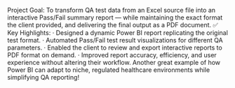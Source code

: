 Project Goal:
 To transform QA test data from an Excel source file into an interactive Pass/Fail summary report — while maintaining the exact format the client provided, and delivering the final output as a PDF document.
✅ Key Highlights:
·       Designed a dynamic Power BI report replicating the original test format.
·       Automated Pass/Fail test result visualizations for different QA parameters.
·       Enabled the client to review and export interactive reports to PDF format on demand.
·       Improved report accuracy, efficiency, and user experience without altering their workflow.
Another great example of how Power BI can adapt to niche, regulated healthcare environments while simplifying QA reporting!
